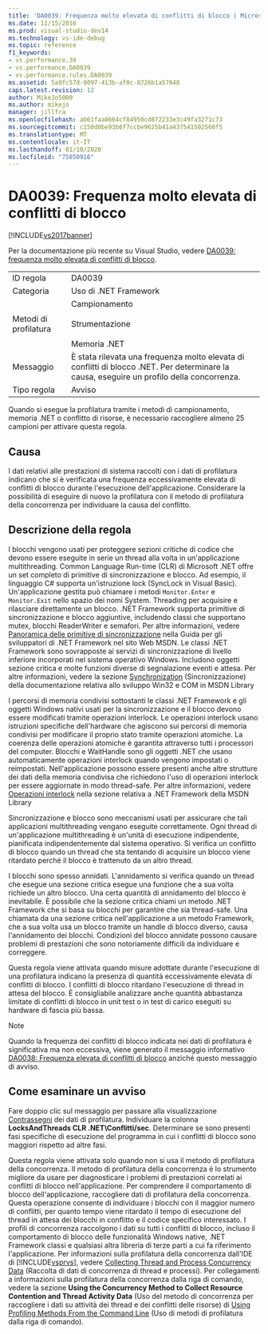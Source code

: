 ```yaml
---
title: 'DA0039: Frequenza molto elevata di conflitti di blocco | Microsoft Docs'
ms.date: 11/15/2016
ms.prod: visual-studio-dev14
ms.technology: vs-ide-debug
ms.topic: reference
f1_keywords:
- vs.performance.39
- vs.performance.DA0039
- vs.performance.rules.DA0039
ms.assetid: 5a9fc57d-9097-413b-af0c-8726b1a57048
caps.latest.revision: 12
author: MikeJo5000
ms.author: mikejo
manager: jillfra
ms.openlocfilehash: ab61faa8664cf84950cd872233e3c49fa3271c73
ms.sourcegitcommit: c150d0be93b6f7ccbe9625b41a437541502560f5
ms.translationtype: MT
ms.contentlocale: it-IT
ms.lasthandoff: 01/10/2020
ms.locfileid: "75850916"
---
```

# <a name="da0039-very-high-rate-of-lock-contentions"></a>DA0039: Frequenza molto elevata di conflitti di blocco
[!INCLUDE[vs2017banner](../includes/vs2017banner.md)]

Per la documentazione più recente su Visual Studio, vedere [DA0039: frequenza molto elevata di conflitti di blocco](https://docs.microsoft.com/visualstudio/profiling/da0039-very-high-rate-of-lock-contentions).  
  
|||  
|-|-|  
|ID regola|DA0039|  
|Categoria|Uso di .NET Framework|  
|Metodi di profilatura|Campionamento<br /><br /> Strumentazione<br /><br /> Memoria .NET|  
|Messaggio|È stata rilevata una frequenza molto elevata di conflitti di blocco .NET. Per determinare la causa, eseguire un profilo della concorrenza.|  
|Tipo regola|Avviso|  
  
 Quando si esegue la profilatura tramite i metodi di campionamento, memoria .NET o conflitto di risorse, è necessario raccogliere almeno 25 campioni per attivare questa regola.  
  
## <a name="cause"></a>Causa  
 I dati relativi alle prestazioni di sistema raccolti con i dati di profilatura indicano che si è verificata una frequenza eccessivamente elevata di conflitti di blocco durante l'esecuzione dell'applicazione. Considerare la possibilità di eseguire di nuovo la profilatura con il metodo di profilatura della concorrenza per individuare la causa del conflitto.  
  
## <a name="rule-description"></a>Descrizione della regola  
 I blocchi vengono usati per proteggere sezioni critiche di codice che devono essere eseguite in serie un thread alla volta in un'applicazione multithreading. Common Language Run-time (CLR) di Microsoft .NET offre un set completo di primitive di sincronizzazione e blocco. Ad esempio, il linguaggio C# supporta un'istruzione lock (SyncLock in Visual Basic). Un'applicazione gestita può chiamare i metodi `Monitor.Enter` e `Monitor.Exit` nello spazio dei nomi System. Threading per acquisire e rilasciare direttamente un blocco. .NET Framework supporta primitive di sincronizzazione e blocco aggiuntive, includendo classi che supportano mutex, blocchi ReaderWriter e semafori. Per altre informazioni, vedere [Panoramica delle primitive di sincronizzazione](https://msdn.microsoft.com/library/ms228964.aspx) nella Guida per gli sviluppatori di .NET Framework nel sito Web MSDN. Le classi .NET Framework sono sovrapposte ai servizi di sincronizzazione di livello inferiore incorporati nel sistema operativo Windows. Includono oggetti sezione critica e molte funzioni diverse di segnalazione eventi e attesa. Per altre informazioni, vedere la sezione [Synchronization](https://msdn.microsoft.com/library/ms686353.aspx) (Sincronizzazione) della documentazione relativa allo sviluppo Win32 e COM in MSDN Library  
  
 I percorsi di memoria condivisi sottostanti le classi .NET Framework e gli oggetti Windows nativi usati per la sincronizzazione e il blocco devono essere modificati tramite operazioni interlock. Le operazioni interlock usano istruzioni specifiche dell'hardware che agiscono sui percorsi di memoria condivisi per modificare il proprio stato tramite operazioni atomiche. La coerenza delle operazioni atomiche è garantita attraverso tutti i processori del computer. Blocchi e WaitHandle sono gli oggetti .NET che usano automaticamente operazioni interlock quando vengono impostati o reimpostati. Nell'applicazione possono essere presenti anche altre strutture dei dati della memoria condivisa che richiedono l'uso di operazioni interlock per essere aggiornate in modo thread-safe. Per altre informazioni, vedere [Operazioni interlock](https://msdn.microsoft.com/library/sbhbke0y.aspx) nella sezione relativa a .NET Framework della MSDN Library  
  
 Sincronizzazione e blocco sono meccanismi usati per assicurare che tali applicazioni multithreading vengano eseguite correttamente. Ogni thread di un'applicazione multithreading è un'unità di esecuzione indipendente, pianificata indipendentemente dal sistema operativo. Si verifica un conflitto di blocco quando un thread che sta tentando di acquisire un blocco viene ritardato perché il blocco è trattenuto da un altro thread.  
  
 I blocchi sono spesso annidati. L'annidamento si verifica quando un thread che esegue una sezione critica esegue una funzione che a sua volta richiede un altro blocco. Una certa quantità di annidamento del blocco è inevitabile. È possibile che la sezione critica chiami un metodo .NET Framework che si basa su blocchi per garantire che sia thread-safe. Una chiamata da una sezione critica nell'applicazione a un metodo Framework, che a sua volta usa un blocco tramite un handle di blocco diverso, causa l'annidamento dei blocchi. Condizioni del blocco annidate possono causare problemi di prestazioni che sono notoriamente difficili da individuare e correggere.  
  
 Questa regola viene attivata quando misure adottate durante l'esecuzione di una profilatura indicano la presenza di quantità eccessivamente elevata di conflitti di blocco. I conflitti di blocco ritardano l'esecuzione di thread in attesa del blocco. È consigliabile analizzare anche quantità abbastanza limitate di conflitti di blocco in unit test o in test di carico eseguiti su hardware di fascia più bassa.  
  
> [!NOTE]
> Quando la frequenza dei conflitti di blocco indicata nei dati di profilatura è significativa ma non eccessiva, viene generato il messaggio informativo [DA0038: Frequenza elevata di conflitti di blocco](../profiling/da0038-high-rate-of-lock-contentions.md) anziché questo messaggio di avviso.  
  
## <a name="how-to-investigate-a-warning"></a>Come esaminare un avviso  
 Fare doppio clic sul messaggio per passare alla visualizzazione [Contrassegni](../profiling/marks-view.md) dei dati di profilatura.  Individuare la colonna **LocksAndThreads CLR .NET\Conflitti/sec**. Determinare se sono presenti fasi specifiche di esecuzione del programma in cui i conflitti di blocco sono maggiori rispetto ad altre fasi.  
  
 Questa regola viene attivata solo quando non si usa il metodo di profilatura della concorrenza. Il metodo di profilatura della concorrenza è lo strumento migliore da usare per diagnosticare i problemi di prestazioni correlati ai conflitti di blocco nell'applicazione. Per comprendere il comportamento di blocco dell'applicazione, raccogliere dati di profilatura della concorrenza. Questa operazione consente di individuare i blocchi con il maggior numero di conflitti, per quanto tempo viene ritardato il tempo di esecuzione del thread in attesa dei blocchi in conflitto e il codice specifico interessato. I profili di concorrenza raccolgono i dati su tutti i conflitti di blocco, incluso il comportamento di blocco delle funzionalità Windows native, .NET Framework classi e qualsiasi altra libreria di terze parti a cui fa riferimento l'applicazione. Per informazioni sulla profilatura della concorrenza dall'IDE di [!INCLUDE[vsprvs](../includes/vsprvs-md.md)], vedere [Collecting Thread and Process Concurrency Data](../profiling/collecting-thread-and-process-concurrency-data.md) (Raccolta di dati di concorrenza di thread e processi). Per collegamenti a informazioni sulla profilatura della concorrenza dalla riga di comando, vedere la sezione **Using the Concurrency Method to Collect Resource Contention and Thread Activity Data** (Uso del metodo di concorrenza per raccogliere i dati su attività dei thread e dei conflitti delle risorse) di [Using Profiling Methods From the Command Line](../profiling/using-profiling-methods-to-collect-performance-data-from-the-command-line.md) (Uso di metodi di profilatura dalla riga di comando).
